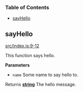 <!-- Generated by documentation.js. Update this documentation by updating the source code. -->

### Table of Contents

-   [sayHello](#sayhello)

## sayHello

[src/index.js:9-12](https://github.com/KrimzenNinja/krimzen-ninja-module-template/blob/7d3eb37058724cd2b6728c60a2fe0087d49d88e6/src/index.js#L9-L12 "Source code on GitHub")

This function says hello.

**Parameters**

-   `name`  Some name to say hello to.

Returns **[string](https://developer.mozilla.org/en-US/docs/Web/JavaScript/Reference/Global_Objects/String)** The hello message.
